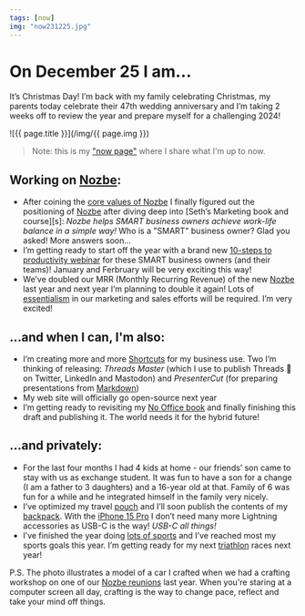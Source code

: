 ```yaml
---
tags: [now]
img: "now231225.jpg"
---
```


# On December 25 I am…

It’s Christmas Day! I’m back with my family celebrating Christmas, my parents today celebrate their 47th wedding anniversary and I’m taking 2 weeks off to review the year and prepare myself for a challenging 2024!

<!--More-->

![{{ page.title }}](/img/{{ page.img }})

> Note: this is my ["now page"](/now) where I share what I'm up to now.

## Working on [Nozbe][n]:

* After coining the [core values of Nozbe](/nozbe-values/) I finally figured out the positioning of [Nozbe][n] after diving deep into [Seth’s Marketing book and course][s]: *Nozbe helps SMART business owners achieve work-life balance in a simple way!* Who is a "SMART" business owner? Glad you asked! More answers soon…
* I’m getting ready to start off the year with a brand new [10-steps to productivity webinar](/control-of-your-tasks/) for these SMART business owners (and their teams)! January and Ferbruary will be very exciting this way!
* We’ve doubled our MRR (Monthly Recurring Revenue) of the new [Nozbe][n] last year and next year I’m planning to double it again! Lots of [essentialism](/essentialist) in our marketing and sales efforts will be required. I’m very excited!

## …and when I can, I'm also:

* I’m creating more and more [Shortcuts](/shortcuts) for my business use. Two I’m thinking of releasing: *Threads Master* (which I use to publish Threads 🧵 on Twitter, LinkedIn and Mastodon) and *PresenterCut* (for preparing presentations from [Markdown](/markdown))
* My web site will officially go open-source next year
* I’m getting ready to revisiting my [No Office book](https://NoOffice.org/) and finally finishing this draft and publishing it. The world needs it for the hybrid future!

## …and privately:

* For the last four months I had 4 kids at home - our friends’ son came to stay with us as exchange student. It was fun to have a son for a change (I am a father to 3 daughters) and a 16-year old at that. Family of 6 was fun for a while and he integrated himself in the family very nicely.
* I’ve optimized my travel [pouch](/pouch) and I’ll soon publish the contents of my [backpack](/backpack). With the [iPhone 15 Pro](/iphone15) I don’t need many more Lightning accessories as USB-C is the way! *USB-C all things!*
* I’ve finished the year doing [lots of sports](/sports) and I’ve reached most my sports goals this year. I’m getting ready for my next [triathlon](/tri15) races next year!

P.S. The photo illustrates a model of a car I crafted when we had a crafting workshop on one of our [Nozbe reunions](/reunion/) last year. When you're staring at a computer screen all day, crafting is the way to change pace, reflect and take your mind off things.

[n]: https://michael.gratis/nozbe
[np]: https://michael.gratis/nozbepersonal